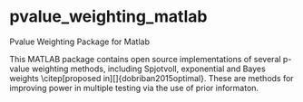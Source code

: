# pvalue_weighting_matlab
Pvalue Weighting Package for Matlab

This MATLAB package contains open source implementations of several p-value weighting methods, including Spjotvoll, exponential and Bayes weights \citep[proposed in][]{dobriban2015optimal}. These are methods for improving power in multiple testing via the use of prior informaton. 

